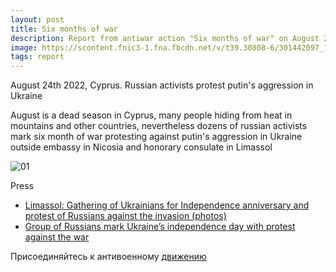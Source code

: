 ```yaml
---
layout: post
title: Six months of war
description: Report from antiwar action "Six months of war" on August 24th 2022
image: https://scontent.fnic3-1.fna.fbcdn.net/v/t39.30808-6/301442097_152885267356289_4191194677842693084_n.jpg?_nc_cat=108&ccb=1-7&_nc_sid=730e14&_nc_ohc=4dxXHudf1uoAX8utJBe&tn=8akHrqH17R1ZT3V7&_nc_ht=scontent.fnic3-1.fna&oh=00_AT-2bTsZSI6CCs94w470l_XfHTEkccmR1JDFf2XZh39pdg&oe=63173F7A
tags: report
---
```

August 24th 2022, Cyprus. Russian activists protest putin's aggression in Ukraine

August is a dead season in Cyprus, many people hiding from heat in mountains and other countries, nevertheless dozens of russian activists mark six month of war protesting against putin's aggression in Ukraine outside embassy in Nicosia and honorary consulate in Limassol

![01](https://scontent.fnic3-1.fna.fbcdn.net/v/t39.30808-6/301442097_152885267356289_4191194677842693084_n.jpg?_nc_cat=108&ccb=1-7&_nc_sid=730e14&_nc_ohc=4dxXHudf1uoAX8utJBe&tn=8akHrqH17R1ZT3V7&_nc_ht=scontent.fnic3-1.fna&oh=00_AT-2bTsZSI6CCs94w470l_XfHTEkccmR1JDFf2XZh39pdg&oe=63173F7A)

Press
* [Limassol: Gathering of Ukrainians for Independence anniversary and protest of Russians against the invasion (photos)](https://politis.com.cy/politis-news/cyprus/513601/lemesos-syggentrosi-oykranon-ga-epeteio-anexartisias-kai-diamartyria-roson-kata-tis-eisbolis-fotogafies)
* [Group of Russians mark Ukraine’s independence day with protest against the war](https://cyprus-mail.com/2022/08/24/group-of-russians-mark-ukraines-independence-day-with-protest-against-the-war/)

Присоединяйтесь к антивоенному [движению](https://t.me/nowarcy)
